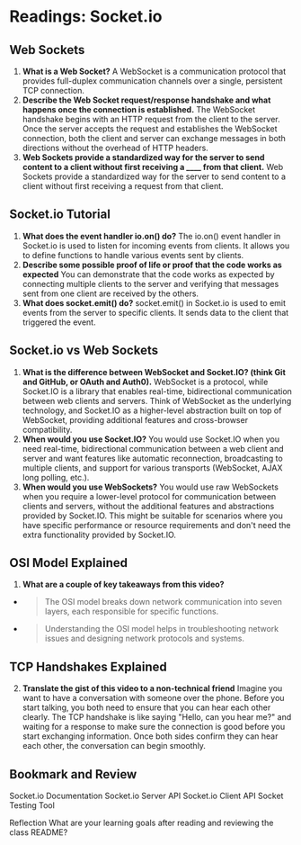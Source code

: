 # Readings: Socket.io

## Web Sockets

1. **What is a Web Socket?** A WebSocket is a communication protocol that provides full-duplex communication channels over a single, persistent TCP connection.
2. **Describe the Web Socket request/response handshake and what happens once the connection is established.** The WebSocket handshake begins with an HTTP request from the client to the server. Once the server accepts the request and establishes the WebSocket connection, both the client and server can exchange messages in both directions without the overhead of HTTP headers.
3. **Web Sockets provide a standardized way for the server to send content to a client without first receiving a ____ from that client.** Web Sockets provide a standardized way for the server to send content to a client without first receiving a request from that client.

## Socket.io Tutorial
1. **What does the event handler io.on() do?** The io.on() event handler in Socket.io is used to listen for incoming events from clients. It allows you to define functions to handle various events sent by clients.
2. **Describe some possible proof of life or proof that the code works as expected** You can demonstrate that the code works as expected by connecting multiple clients to the server and verifying that messages sent from one client are received by the others.
3. **What does socket.emit() do?** socket.emit() in Socket.io is used to emit events from the server to specific clients. It sends data to the client that triggered the event.

## Socket.io vs Web Sockets
1. **What is the difference between WebSocket and Socket.IO? (think Git and GitHub, or OAuth and Auth0).** WebSocket is a protocol, while Socket.IO is a library that enables real-time, bidirectional communication between web clients and servers. Think of WebSocket as the underlying technology, and Socket.IO as a higher-level abstraction built on top of WebSocket, providing additional features and cross-browser compatibility.
2. **When would you use Socket.IO?** You would use Socket.IO when you need real-time, bidirectional communication between a web client and server and want features like automatic reconnection, broadcasting to multiple clients, and support for various transports (WebSocket, AJAX long polling, etc.).
3. **When would you use WebSockets?**  You would use raw WebSockets when you require a lower-level protocol for communication between clients and servers, without the additional features and abstractions provided by Socket.IO. This might be suitable for scenarios where you have specific performance or resource requirements and don't need the extra functionality provided by Socket.IO.


## OSI Model Explained
1. **What are a couple of key takeaways from this video?**
* > The OSI model breaks down network communication into seven layers, each responsible for specific functions.
* > Understanding the OSI model helps in troubleshooting network issues and designing network protocols and systems.

## TCP Handshakes Explained
2. **Translate the gist of this video to a non-technical friend** Imagine you want to have a conversation with someone over the phone. Before you start talking, you both need to ensure that you can hear each other clearly. The TCP handshake is like saying "Hello, can you hear me?" and waiting for a response to make sure the connection is good before you start exchanging information. Once both sides confirm they can hear each other, the conversation can begin smoothly.

## Bookmark and Review
Socket.io Documentation
Socket.io Server API
Socket.io Client API
Socket Testing Tool

Reflection
What are your learning goals after reading and reviewing the class README?
